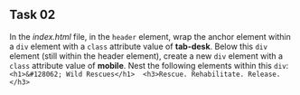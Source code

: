 ## Task 02
In the *index.html* file, in the `header` element, wrap the anchor element within a `div` element with a `class` attribute value of **tab-desk**. Below this `div` element (still within the header element), create a new `div` element with a `class` attribute value of **mobile**.   Nest the following elements within this `div`:  `<h1>&#128062; Wild Rescues</h1>  <h3>Rescue. Rehabilitate. Release.</h3>` 